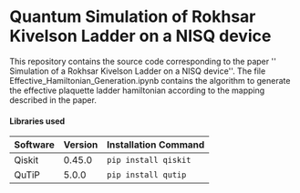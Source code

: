 # Quantum Simulation of Rokhsar Kivelson Ladder on a NISQ device
This repository contains the source code corresponding to the paper '' Simulation of a Rokhsar Kivelson Ladder on a NISQ device''.
The file Effective_Hamiltonian_Generation.ipynb contains the algorithm to generate the effective plaquette ladder hamiltonian according to the mapping described in the paper. 

#### Libraries used

| Software | Version | Installation Command |
|----------|---------|-----------------------|
| Qiskit   | 0.45.0  | `pip install qiskit`  |
| QuTiP    | 5.0.0   | `pip install qutip`   |
